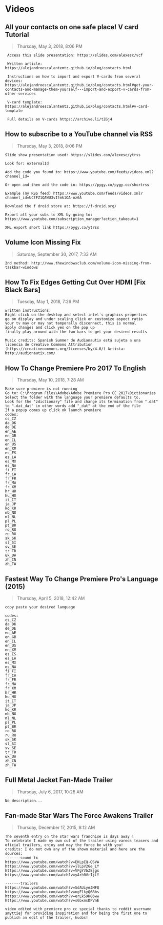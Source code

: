 # Videos

## All your contacts on one safe place! V card Tutorial
> Thursday, May 3, 2018, 8:06 PM

```
 Access this slide presentation: https://slides.com/alexesc/vcf 
 
 Written article: https://alejandroescalantemtz.github.io/blog/contacts.html
 
 Instructions on how to import and export V-cards from several devices: https://alejandroescalantemtz.github.io/blog/contacts.html#get-your-contacts-and-manage-them-yourself---import-and-export-v-cards-from-other-services
 
 V-card template: https://alejandroescalantemtz.github.io/blog/contacts.html#v-card-template
 
 Full details on V-cards https://archive.li/tZGj4
```

## How to subscribe to a YouTube channel via RSS
> Thursday, May 3, 2018, 8:06 PM

```
Slide show presentation used: https://slides.com/alexesc/ytrss 

Look for: externalId 

Add the code you found to: https://www.youtube.com/feeds/videos.xml?channel_id=

Or open and then add the code in: https://pygy.co/pygy.co/shortrss 

Example (my RSS feed) https://www.youtube.com/feeds/videos.xml?channel_id=UCfFZ1QAWU3vIfmk1OA-oz6A

Download the f droid store at: https://f-droid.org/ 

Export all your subs to XML by going to: https://www.youtube.com/subscription_manager?action_takeout=1

XML export short link https://pygy.co/ytrss
```

## Volume Icon Missing Fix
> Saturday, September 30, 2017, 7:33 AM

```
2nd method: http://www.thewindowsclub.com/volume-icon-missing-from-taskbar-windows
```

## How To Fix Edges Getting Cut Over HDMI [Fix Black Bars]
> Tuesday, May 1, 2018, 7:26 PM

```
written instructions: 
Right click on the desktop and select intel´s graphics properties 
go on display and under scaling click on customize aspect ratio 
your tv may or may not temporally disconnect, this is normal 
apply changes and click yes on the pop up 
finally play around with the two bars to get your desired results 

Music credits: Spanish Summer de Audionautix está sujeta a una licencia de Creative Commons Attribution (https://creativecommons.org/licenses/by/4.0/) Artista: http://audionautix.com/
```

## How To Change Premiere Pro 2017 To English
> Thursday, May 10, 2018, 7:28 AM

```
Make sure premiere is not running 
Go to: C:\Program Files\Adobe\Adobe Premiere Pro CC 2017\Dictionaries 
Select the folder with the language your premiere defaults to. 
Look for the "zdictionary" file and change its termination from ".dat" to ".dat_dat" in other words add "_dat" at the end of the file 
If a popup comes up click ok launch premiere 
codes: 
cs_CZ
da_DK
de_DE
en_AE
en_GB
en_IL
en_US
en_XM
es_ES
es_LA
es_MX
es_NA
fi_FI
fr_CA
fr_FR
fr_MA
fr_XM
hr_HR
hu_HU
it_IT
ja_JP
ko_KR
nb_NO
nl_NL
pl_PL
pt_BR
ro_RO
ru_RU
sk_SK
sl_SI
sv_SE
tr_TR
uk_UA
zh_CN
zh_TW
```

## Fastest Way To Change Premiere Pro's Language (2015)
> Thursday, April 5, 2018, 12:42 AM

```
copy paste your desired language

codes: 
cs_CZ
da_DK
de_DE
en_AE
en_GB
en_IL
en_US
en_XM
es_ES
es_LA
es_MX
es_NA
fi_FI
fr_CA
fr_FR
fr_MA
fr_XM
hr_HR
hu_HU
it_IT
ja_JP
ko_KR
nb_NO
nl_NL
pl_PL
pt_BR
ro_RO
ru_RU
sk_SK
sl_SI
sv_SE
tr_TR
uk_UA
zh_CN
zh_TW

```

## Full Metal Jacket Fan-Made Trailer
> Thursday, July 6, 2017, 10:28 AM

```
No description...
```

## Fan-made Star Wars The Force Awakens Trailer
> Thursday, December 17, 2015, 9:12 AM

```
The seventh entry on the star wars franchise is days away !
To celebrate I made my own cut of the trailer using vareos teasers and oficial trailers, enjoy and may the force be with you! 
credits: I do not own any of the shown material and here are the sources: 
-------sound fx 
https://www.youtube.com/watch?v=EKLpEQ-QSVA
https://www.youtube.com/watch?v=jlLpV2Ge_LY
https://www.youtube.com/watch?v=VPgYVbZ8jgs
https://www.youtube.com/watch?v=yArh0VrIjLY

-------trailers 
https://www.youtube.com/watch?v=SdAUiyeJMFQ
https://www.youtube.com/watch?v=ngElkyQ6Rhs
https://www.youtube.com/watch?v=erLk59H86ww
https://www.youtube.com/watch?v=sGbxmsDFVnE

video edited with premiere pro cc special thanks to reddit username smyttiej for providing inspiration and for being the first one to publish an edit of the trailer, kudos!
```
